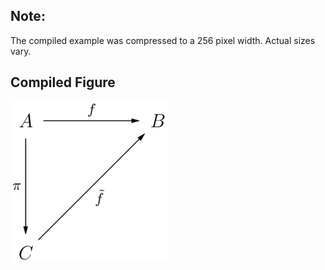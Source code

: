 Note:
-----

The compiled example was compressed to a 256
pixel width. Actual sizes vary.

Compiled Figure
---------------
![Example](Commutative_Diagram_004.png)
